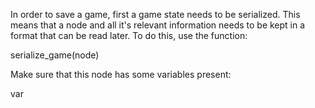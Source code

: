 In order to save a game, first a game state needs to be serialized.
This means that a node and all it's relevant information needs to be kept
in a format that can be read later.
To do this, use the function:

serialize_game(node)

Make sure that this node has some variables present:

var 
